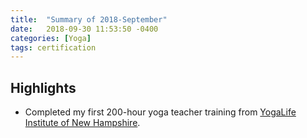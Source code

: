 ```yaml
---
title:  "Summary of 2018-September"
date:   2018-09-30 11:53:50 -0400
categories: [Yoga]
tags: certification
---
```

## Highlights
- Completed my first 200-hour yoga teacher training from [YogaLife Institute of New Hampshire](http://www.yogalifenh.com).
